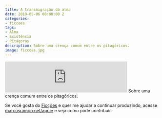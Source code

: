 ```yaml
---
title: A transmigração da alma
date: 2019-05-06 00:00:00 Z
categories:
- ficcoes
tags:
- Alma
- Existência
- Pitágoras
description: Sobre uma crença comum entre os pitagóricos.
image: ficcoes.jpg
---
```


<iframe src="https://anchor.fm/podcastficcoes/embed/episodes/A-transmigrao-da-alma-e3uufs" height="102px" width="400px" frameborder="0" scrolling="no"></iframe>
Sobre uma crença comum entre os pitagóricos.

Se você gosta do [Ficções](https://marcosramon.net/ficcoes/) e quer me ajudar a continuar produzindo, acesse [marcosramon.net/apoie](https://marcosramon.net/apoie/) e veja como pode contribuir. 
